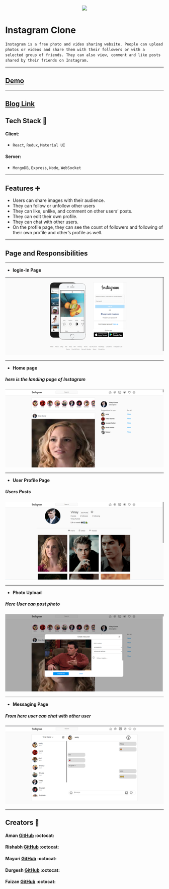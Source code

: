   <h2 align="center">   <img src="https://w0.peakpx.com/wallpaper/632/296/HD-wallpaper-instagram-black-comic-comics-community-dell-social-switch.jpg" width="70">  </h2>

# Instagram Clone

`Instagram is a free photo and video sharing website. People can upload photos or videos and share them with their followers or with a selected group of friends. They can also view, comment and like posts shared by their friends on Instagram.`

---
## [Demo](https://instagram-mern-clone.netlify.app/)
---

##  [Blog Link](https://medium.com/@mayuriwasu2000/instagram-clone-59d65f203fb1) 

## Tech Stack :wrench:

#### Client:

- `React`, `Redux`, `Material UI`

#### Server:

- `MongoDB`, `Express`, `Node`, `WebSocket`

---
## Features  :heavy_plus_sign:

- Users can share images with their audience.
- They can follow or unfollow other users
- They can like, unlike, and comment on other users’ posts.
- They can edit their own profile.
- They can chat with other users.
- On the profile page, they can see the count of followers and following of their own profile and other’s profile as well.

---
## Page and Responsibilities
---


- **login-In Page**

![Landing Page](https://github.com/Amanfw13064/Instagram_Front-end/blob/main/public/imagesREADME/login.png)

---
- **Home page**
##### here is the landing page of Instagram
![Sign In Page](https://github.com/Amanfw13064/Instagram_Front-end/blob/main/public/imagesREADME/home.png)

---


- **User Profile Page**
##### Users Posts
![Profile Page](https://github.com/Amanfw13064/Instagram_Front-end/blob/main/public/imagesREADME/profile.png)

---

- **Photo Upload**
##### Here User can post photo
![Product Details Page](https://github.com/Amanfw13064/Instagram_Front-end/blob/main/public/imagesREADME/upload.png)

---
- **Messaging Page**
##### From here user can chat with other user
![Cart Page](https://github.com/Amanfw13064/Instagram_Front-end/blob/main/public/imagesREADME/chat.png)

---

<!--
### How To Use
Users can log in into purplle by clicking the login button and fill in the right credentials,
new users can register themself by clicking on the register button and fill a simple form, after successful
login user can start shopping, they can choose the category that they like also they can sort the product
according to their choice, after choosing a product they can add it to the cart or keep it on the wishlist.
They can place an order by simply clicking on the place order button after that they will get notified that their
 order has been successfully placed.

 -->

## Creators :handshake:

#### Aman [GitHub](https://github.com/Amanfw13064) 	:octocat:

#### Rishabh [GitHub](https://github.com/rishu11081998) 	:octocat:

#### Mayuri [GitHub](https://github.com/mayuriwasu1) 	:octocat:

#### Durgesh [GitHub](https://github.com/Durgesh2601) 	:octocat:

#### Faizan [GitHub](https://github.com/faazah) 	:octocat:
